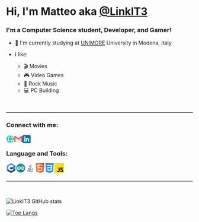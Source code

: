 # Hi, I'm Matteo aka [@LinkIT3][githubprofile]

  ### I'm a Computer Science student, Developer, and Gamer!

- 📖 I'm currently studying at [UNIMORE][unimore] University in Modena, Italy

- I like:
  - 🎬 Movies
  - 🎮 Video Games
  - 🎸 Rock Music
  - 💻 PC Building

<br />

---

### Connect with me:

[<img align="left" alt="Website" width="22px" src="https://github.com/LinkIT3/README_img/blob/main/img/web.png"/>][website]

[<img align="left" alt="Email" width="22px" src="https://github.com/LinkIT3/README_img/blob/main/img/gmail.png"/>][email]

[<img align="left" alt="Linkedin" width="22px" src="https://github.com/LinkIT3/README_img/blob/main/img/linkedin.png"/>][linkedin]

<br />

### Language and Tools:


<img align="left" alt="C++" width="26px" src="https://github.com/LinkIT3/README_img/blob/main/img/c-.png"/>

<img align="left" alt="arduino" width="26px" src="https://github.com/LinkIT3/README_img/blob/main/img/arduino.png"/>

<img align="left" alt="java" width="26px" src="https://github.com/LinkIT3/README_img/blob/main/img/java.png"/>

<img align="left" alt="html" width="26px" src="https://github.com/LinkIT3/README_img/blob/main/img/html.png"/>

<img align="left" alt="css" width="26px" src="https://github.com/LinkIT3/README_img/blob/main/img/css.png"/>

<img align="left" alt="js" width="26px" src="https://github.com/LinkIT3/README_img/blob/main/img/js.png"/>

<br />
<br />

---

<br />

![LinkIT3 GitHub stats](https://github-readme-stats.vercel.app/api?username=LinkIT3&show_icons=true&hide_border=true&theme=github_dark)

<!--[![Readme Card](https://github-readme-stats.vercel.app/api/pin/?username=LinkIT3&repo=Regolatore-per-giradischi&show_howner=true)](https://github.com/anuraghazra/github-readme-stats)-->

[![Top Langs](https://github-readme-stats.vercel.app/api/top-langs/?username=LinkIT3&hide_border=true&layout=compact&theme=github_dark)](https://github.com/anuraghazra/github-readme-stats)

[githubprofile]: https://github.com/LinkIT3
[unimore]: https://www.unimore.it
[website]: https://matteocarriera.com
[linkedin]: https://www.linkedin.com/in/matteo-carriera-91795a260
[email]: mailto:matteo2002carriera@gmail.com
